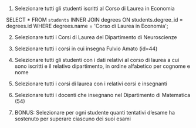 1. Selezionare tutti gli studenti iscritti al Corso di Laurea in Economia

SELECT * FROM `students` INNER JOIN degrees ON students.degree_id = degrees.id WHERE degrees.name = 'Corso di Laurea in Economia';

2. Selezionare tutti i Corsi di Laurea del Dipartimento di Neuroscienze



3. Selezionare tutti i corsi in cui insegna Fulvio Amato (id=44)



4. Selezionare tutti gli studenti con i dati relativi al corso di laurea a cui sono iscritti e il relativo dipartimento, in ordine alfabetico per cognome e nome



5. Selezionare tutti i corsi di laurea con i relativi corsi e insegnanti



6. Selezionare tutti i docenti che insegnano nel Dipartimento di Matematica (54)



7. BONUS: Selezionare per ogni studente quanti tentativi d’esame ha sostenuto per superare ciascuno dei suoi esami



